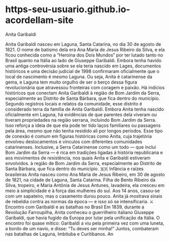 # https-seu-usuario.github.io-acordellam-site
Anita Garibaldi

Anita Garibaldi nasceu em Laguna, Santa Catarina, no dia 30 de agosto de 1821. O nome de batismo dela era Ana Maria de Jesus Ribeiro da Silva, e ela ficou conhecida como a “Heroína dos Dois Mundos” por ter lutado tanto no Brasil quanto na Itália ao lado de Giuseppe Garibaldi.
Embora tenha havido uma antiga controvérsia sobre se ela teria nascido em Lages, documentos históricos e uma decisão judicial de 1998 confirmaram oficialmente que o local de nascimento é mesmo Laguna.
Ou seja, Anita é catarinense da gema, e Laguna tem muito orgulho de ser o berço dessa figura revolucionária que atravessou fronteiras com coragem e paixão. 
Há indícios históricos que conectam Anita Garibaldi à região de Bom Jardim da Serra, especialmente ao Distrito de Santa Bárbara, que fica dentro do município.
Segundo registros locais e relatos da comunidade, esse distrito é considerado terra da família de Anita Garibaldi. Embora Anita tenha nascido oficialmente em Laguna, há evidências de que parentes dela viveram ou tiveram propriedades na região serrana, incluindo Bom Jardim da Serra. Isso reforça a ideia de que ela pode ter tido laços familiares ou passagens pela área, mesmo que não tenha residido ali por longos períodos.
Esse tipo de conexão é comum em figuras históricas como Anita, cuja trajetória envolveu deslocamentos e vínculos com diferentes comunidades catarinenses. Inclusive, a Serra Catarinense como um todo — que inclui Bom Jardim da Serra — é rica em tradições ligadas à história republicana e aos movimentos de resistência, nos quais Anita e Garibaldi estiveram envolvidos. à região de Bom Jardim da Serra, especialmente ao Distrito de Santa Bárbara, que fica dentro do município. 
🇧🇷 Infância e raízes brasileiras
Anita nasceu como Ana Maria de Jesus Ribeiro, em 30 de agosto de 1821, na cidade de Laguna, Santa Catarina. Filha de Bento Ribeiro da Silva, tropeiro, e Maria Antônia de Jesus Antunes, lavadeira, ela cresceu em meio à simplicidade e à força das mulheres do sul.
Aos 14 anos, casou-se com um sapateiro, mas o casamento durou pouco. Anita já mostrava sinais de rebeldia contra as normas da época — e isso só se intensificaria.
⚔️ Encontro com Garibaldi e as batalhas no Brasil
Em 1839, durante a Revolução Farroupilha, Anita conheceu o guerrilheiro italiano Giuseppe Garibaldi, que havia fugido da Europa por lutar pela unificação da Itália. O encontro foi quase mítico: Garibaldi a viu pela primeira vez com uma luneta, a bordo de um navio, e disse: “Tu deves ser minha!”
Juntos, combateram nas batalhas de Laguna, Imbituba e Curitibanos. An

